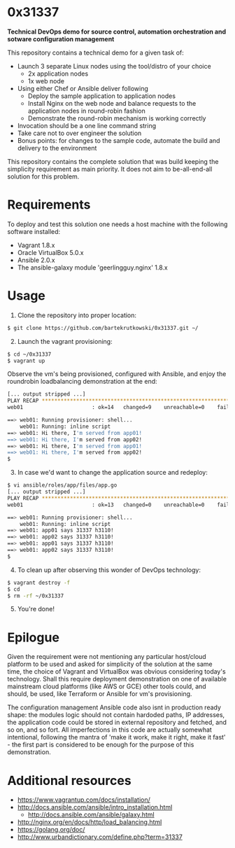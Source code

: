 # 0x31337
**Technical DevOps demo for source control, automation orchestration and sotware configuration management**

This repository contains a technical demo for a given task of:
- Launch 3 separate Linux nodes using the tool/distro of your choice
  - 2x application nodes
  - 1x web node
- Using either Chef or Ansible deliver following
  - Deploy the sample application to application nodes
  - Install Nginx on the web node and balance requests to the application nodes in round-robin fashion
  - Demonstrate the round-robin mechanism is working correctly
- Invocation should be a one line command string
- Take care not to over engineer the solution
- Bonus points: for changes to the sample code, automate the build and delivery to the environment

This repository contains the complete solution that was build keeping the simplicity requirement as main priority. It does not aim to be-all-end-all solution for this problem.


# Requirements

To deploy and test this solution one needs a host machine with the following software installed:

- Vagrant 1.8.x
- Oracle VirtualBox 5.0.x
- Ansible 2.0.x
- The ansible-galaxy module 'geerlingguy.nginx' 1.8.x


# Usage

1. Clone the repository into proper location:

```sh
$ git clone https://github.com/bartekrutkowski/0x31337.git ~/
```

2. Launch the vagrant provisioning:

```sh
$ cd ~/0x31337
$ vagrant up
```

Observe the vm's being provisioned, configured with Ansible, and enjoy the roundrobin loadbalancing demonstration at the end:

```sh
[... output stripped ...]
PLAY RECAP *********************************************************************
web01                      : ok=14   changed=9    unreachable=0    failed=0

==> web01: Running provisioner: shell...
    web01: Running: inline script
==> web01: Hi there, I'm served from app01!
==> web01: Hi there, I'm served from app02!
==> web01: Hi there, I'm served from app01!
==> web01: Hi there, I'm served from app02!
$
```

3. In case we'd want to change the application source and redeploy:

```sh
$ vi ansible/roles/app/files/app.go                                            $ vagrant provision
[... output stripped ...]
PLAY RECAP *********************************************************************
web01                      : ok=13   changed=0    unreachable=0    failed=0

==> web01: Running provisioner: shell...
    web01: Running: inline script
==> web01: app01 says 31337 h3110!
==> web01: app02 says 31337 h3110!
==> web01: app01 says 31337 h3110!
==> web01: app02 says 31337 h3110!
$
```

4. To clean up after observing this wonder of DevOps technology:

```sh
$ vagrant destroy -f
$ cd
$ rm -rf ~/0x31337
```

5. You're done!


# Epilogue

Given the requirement were not mentioning any particular host/cloud platform to be used and asked for simplicity of the solution at the same time, the choice of Vagrant and VirtualBox was obvious considering today's technology. Shall this require deployment demonstration on one of available mainstream cloud platforms (like AWS or GCE) other tools could, and should, be used, like Terraform or Ansible for vm's provisioning.

The configuration management Ansible code also isnt in production ready shape: the modules logic should not contain hardoded paths, IP addresses, the application code could be stored in external repository and fetched, and so on, and so fort. All imperfections in this code are actually somewhat intentional, following the mantra of 'make it work, make it right, make it fast' - the first part is considered to be enough for the purpose of this demonstration.


# Additional resources

- <https://www.vagrantup.com/docs/installation/>
- <http://docs.ansible.com/ansible/intro_installation.html>
  - <http://docs.ansible.com/ansible/galaxy.html>
- <http://nginx.org/en/docs/http/load_balancing.html>
- <https://golang.org/doc/>
- <http://www.urbandictionary.com/define.php?term=31337>